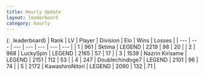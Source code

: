 ```yaml
---
title: Hourly Update
layout: leaderboard
category: hourly
---
```


{: .leaderboard}
| Rank | LV | Player | Division | Elo | Wins | Losses |
| --- | --- | --- | --- | --- | --- | --- |
| <span data-change="0">1</span> | 961 | <span title="ID: 353063">Sktima</span> | LEGEND | <span data-change="-12">2219</span> | <span data-change="5">98</span> | <span data-change="2">20</span> |
| <span data-change="0">2</span> | 968 | <span title="ID: 498412">LuckySpin</span> | LEGEND | <span data-change="0">2165</span> | <span data-change="0">57</span> | <span data-change="0">17</span> |
| <span data-change="0">3</span> | 1539 | <span title="ID: 315148">Nazrin Kirisame</span> | LEGEND | <span data-change="0">2151</span> | <span data-change="0">112</span> | <span data-change="0">53</span> |
| <span data-change="0">4</span> | 247 | <span title="ID: 245040">Doublechindoge7</span> | LEGEND | <span data-change="8">2101</span> | <span data-change="2">96</span> | <span data-change="1">74</span> |
| <span data-change="0">5</span> | 2172 | <span title="ID: 164871">KawashiroNitori</span> | LEGEND | <span data-change="0">2090</span> | <span data-change="0">132</span> | <span data-change="0">71</span> |